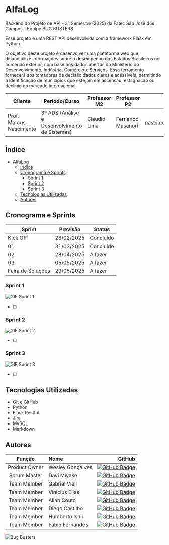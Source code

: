 # AlfaLog

Backend do Projeto de API - 3° Semestre (2025) da Fatec São José dos Campos - Equipe BUG BUSTERS

Esse projeto é uma REST API desenvolvida com a framework Flask em Python.

O objetivo deste projeto é desenvolver uma plataforma web que disponibilize informações sobre o
desempenho dos Estados Brasileiros no comércio exterior, com base nos dados abertos do
Ministério do Desenvolvimento, Indústria, Comércio e Serviços. Essa ferramenta fornecerá aos
tomadores de decisão dados claros e acessíveis, permitindo a identificação de municípios que
estejam em ascensão, estagnação ou declínio no mercado internacional.

| Cliente                 | Periodo/Curso                                  | Professor M2 | Professor P2      | Contato Cliente                 |
| ----------------------- | ---------------------------------------------- | ------------ | ----------------- | ------------------------------- |
| Prof. Marcus Nascimento | 3º ADS (Análise e Desenvolvimento de Sistemas) | Claudio Lima | Fernando Masanori | <nascimento.mv@fatec.sp.gov.br> |

## Índice

- [AlfaLog](#alfalog)
  - [Índice](#índice)
  - [Cronograma e Sprints](#cronograma-e-sprints)
    - [Sprint 1](#sprint-1)
    - [Sprint 2](#sprint-2)
    - [Sprint 3](#sprint-3)
  - [Tecnologias Utilizadas](#tecnologias-utilizadas)
  - [Autores](#autores)

## Cronograma e Sprints

| Sprint            | Previsão   | Status    |
| ----------------- | ---------- | --------- |
| Kick Off          | 28/02/2025 | Concluído |
| 01                | 31/03/2025 | Concluído |
| 02                | 28/04/2025 | A fazer   |
| 03                | 05/05/2025 | A fazer   |
| Feira de Soluções | 29/05/2025 | A fazer   |

### Sprint 1

![GIF Sprint 1](./docs/images/GifSprint1.gif)

- [ ]

### Sprint 2

![GIF Sprint 2](./docs/images/GifSprint2.gif)

- [ ]

### Sprint 3

![GIF Sprint 3](./docs/images/GifSprint3.gif)

- [ ]

## Tecnologias Utilizadas

<!-- ![Tecnologias utilizadas](././docs/tecnologias-utilizadas.png) -->

- Git e GitHub
- Python
- Flask Restful
- Jira
- MySQL
- Markdown

## Autores

|    Função     | Nome             |                                                                                                                                               GitHub |
| :-----------: | :--------------- | ---------------------------------------------------------------------------------------------------------------------------------------------------: |
| Product Owner | Wesley Gonçalves |      [![GitHub Badge](https://img.shields.io/badge/GitHub-111217?style=flat-square&logo=github&logoColor=white)](https://github.com/WesleyGoncalves) |
| Scrum Master  | Davi Miyake      |            [![GitHub Badge](https://img.shields.io/badge/GitHub-111217?style=flat-square&logo=github&logoColor=white)](https://github.com/DaviMBDev) |
|  Team Member  | Gabriel Viell    | [![GitHub Badge](https://img.shields.io/badge/GitHub-111217?style=flat-square&logo=github&logoColor=white)](https://github.com/GabrielViellCastilho) |
|  Team Member  | Vinicius Elias   |            [![GitHub Badge](https://img.shields.io/badge/GitHub-111217?style=flat-square&logo=github&logoColor=white)](https://github.com/ViniElias) |
|  Team Member  | Allan Couto      |           [![GitHub Badge](https://img.shields.io/badge/GitHub-111217?style=flat-square&logo=github&logoColor=white)](https://github.com/allancouto) |
|  Team Member  | Diego Castilho   |             [![GitHub Badge](https://img.shields.io/badge/GitHub-111217?style=flat-square&logo=github&logoColor=white)](https://github.com/DigoCast) |
|  Team Member  | Humberto Ishii   |        [![GitHub Badge](https://img.shields.io/badge/GitHub-111217?style=flat-square&logo=github&logoColor=white)](https://github.com/HumbertoIshii) |
|  Team Member  | Fabio Fernandes  |           [![GitHub Badge](https://img.shields.io/badge/GitHub-111217?style=flat-square&logo=github&logoColor=white)](https://github.com/llWinter1z) |

![Bug Busters](./docs/images/bug-busters-logo-black.jpg)

